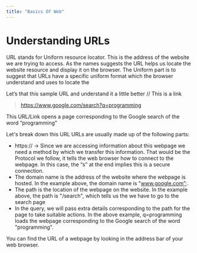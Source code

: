 ```yaml
---
title: "Basics Of Web"
---
```


# Understanding URLs

URL stands for Uniform resource locator. This is the address of the website we are trying to access. As the names suggests the URL helps us locate the website resource and display it on the browser. The Uniform part is to suggest that URLs have a specific uniform format which the browser understand and uses to locate the 

Let’s that this sample URL and understand it a little better
// This is a link
> https://www.google.com/search?q=programming

This URL/Link opens a page corresponding to the Google search of the word “programming”

Let's break down this URL
URLs are usually made up of the following parts:
- https:// -> Since we are accessing information about this webpage we need a method by which we transfer this information. That would be the Protocol we follow, it tells the web browser how to connect to the webpage. In this case, the “s” at the end implies this is a secure connection.
- The domain name is the address of the website where the webpage is hosted. In the example above, the domain name is "www.google.com”;.
- The path is the location of the webpage on the website. In the example above, the path is "/search", which tells us the we have to go to the search page
- In the query, we will pass extra details corresponding to the path for the page to take suitable actions. In the above example, q=programming loads the webpage corresponding to the Google search of the word "programming".

You can find the URL of a webpage by looking in the address bar of your web browser. 




